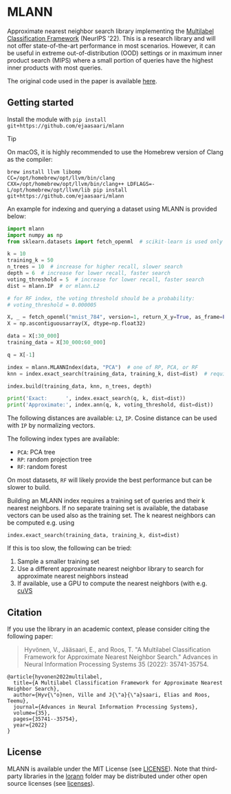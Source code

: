 # MLANN

Approximate nearest neighbor search library implementing the [Multilabel Classification Framework](https://proceedings.neurips.cc/paper_files/paper/2022/file/e8752f3e51f33a2e06daf044c40ce412-Paper-Conference.pdf) (NeurIPS '22). This is a research library and will not offer state-of-the-art performance in most scenarios. However, it can be useful in extreme out-of-distribution (OOD) settings or in maximum inner product search (MIPS) where a small portion of queries have the highest inner products with most queries.

The original code used in the paper is available [here](https://github.com/vioshyvo/a-multilabel-classification-framework).

## Getting started

Install the module with `pip install git+https://github.com/ejaasaari/mlann`

> [!TIP]
> On macOS, it is highly recommended to use the Homebrew version of Clang as the compiler:

```shell script
brew install llvm libomp
CC=/opt/homebrew/opt/llvm/bin/clang CXX=/opt/homebrew/opt/llvm/bin/clang++ LDFLAGS=-L/opt/homebrew/opt/llvm/lib pip install git+https://github.com/ejaasaari/mlann
```

An example for indexing and querying a dataset using MLANN is provided below:

```python
import mlann
import numpy as np
from sklearn.datasets import fetch_openml  # scikit-learn is used only for loading the data

k = 10
training_k = 50
n_trees = 10  # increase for higher recall, slower search
depth = 6  # increase for lower recall, faster search
voting_threshold = 5  # increase for lower recall, faster search
dist = mlann.IP  # or mlann.L2

# for RF index, the voting threshold should be a probability:
# voting_threshold = 0.000005

X, _ = fetch_openml("mnist_784", version=1, return_X_y=True, as_frame=False)
X = np.ascontiguousarray(X, dtype=np.float32)

data = X[:30_000]
training_data = X[30_000:60_000]

q = X[-1]

index = mlann.MLANNIndex(data, "PCA")  # one of RP, PCA, or RF
knn = index.exact_search(training_data, training_k, dist=dist)  # required for training

index.build(training_data, knn, n_trees, depth)

print('Exact:      ', index.exact_search(q, k, dist=dist))
print('Approximate:', index.ann(q, k, voting_threshold, dist=dist))
```

The following distances are available: `L2`, `IP`. Cosine distance can be used with `IP` by normalizing vectors.

The following index types are available:
- `PCA`: PCA tree
- `RP`: random projection tree
- `RF`: random forest

On most datasets, `RF` will likely provide the best performance but can be slower to build.

Building an MLANN index requires a training set of queries and their k nearest neighbors. If no separate training set is available, the database vectors can be used also as the training set. The k nearest neighbors can be computed e.g. using

```index.exact_search(training_data, training_k, dist=dist)```

If this is too slow, the following can be tried:

1. Sample a smaller training set
2. Use a different approximate nearest neighbor library to search for approximate nearest neighbors instead
3. If available, use a GPU to compute the nearest neighbors (with e.g. [cuVS](https://docs.rapids.ai/api/cuvs/nightly/python_api/neighbors_brute_force/)

## Citation

If you use the library in an academic context, please consider citing the following paper:

> Hyvönen, V., Jääsaari, E., and Roos, T. "A Multilabel Classification Framework for Approximate Nearest Neighbor Search." Advances in Neural Information Processing Systems 35 (2022): 35741-35754.

~~~~
@article{hyvonen2022multilabel,
  title={A Multilabel Classification Framework for Approximate Nearest Neighbor Search},
  author={Hyv{\"o}nen, Ville and J{\"a}{\"a}saari, Elias and Roos, Teemu},
  journal={Advances in Neural Information Processing Systems},
  volume={35},
  pages={35741--35754},
  year={2022}
}
~~~~

## License

MLANN is available under the MIT License (see [LICENSE](LICENSE)). Note that third-party libraries in the [lorann](lorann) folder may be distributed under other open source licenses (see [licenses](licenses)).
